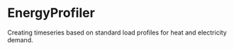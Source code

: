 # EnergyProfiler
Creating timeseries based on standard load profiles for heat and electricity demand.
